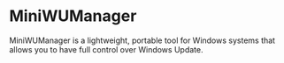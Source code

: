 # MiniWUManager
MiniWUManager is a lightweight, portable tool for Windows systems that allows you to have full control over Windows Update.
